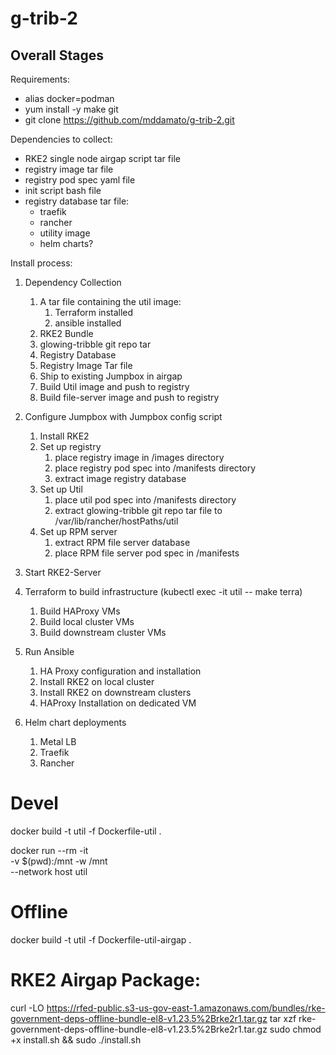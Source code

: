 # g-trib-2

## Overall Stages

Requirements:
- alias docker=podman
- yum install -y make git
- git clone https://github.com/mddamato/g-trib-2.git

Dependencies to collect:
- RKE2 single node airgap script tar file
- registry image tar file
- registry pod spec yaml file
- init script bash file
- registry database tar file:
  - traefik
  - rancher
  - utility image
  - helm charts?



Install process:
1) Dependency Collection
   1) A tar file containing the util image:
      1) Terraform installed
      2) ansible installed
   2) RKE2 Bundle
   3) glowing-tribble git repo tar
   4) Registry Database
   5) Registry Image Tar file
   6) Ship to existing Jumpbox in airgap
   7) Build Util image and push to registry
   8) Build file-server image and push to registry
2) Configure Jumpbox with Jumpbox config script
   1) Install RKE2
   2) Set up registry
      1) place registry image in /images directory
      2) place registry pod spec into /manifests directory
      3) extract image registry database
   3) Set up Util
      1) place util pod spec into /manifests directory
      2) extract glowing-tribble git repo tar file to /var/lib/rancher/hostPaths/util
   4) Set up RPM server
      1) extract RPM file server database
      2) place RPM file server pod spec in /manifests
3) Start RKE2-Server
4) Terraform to build infrastructure (kubectl exec -it util -- make terra)
   1) Build HAProxy VMs
   2) Build local cluster VMs
   3) Build downstream cluster VMs
5) Run Ansible
   1) HA Proxy configuration and installation
   2) Install RKE2 on local cluster
   3) Install RKE2 on downstream clusters
   4) HAProxy Installation on dedicated VM


6) Helm chart deployments
   1) Metal LB
   2) Traefik
   3) Rancher





# Devel

docker build -t util -f Dockerfile-util .

docker run --rm -it \
-v $(pwd):/mnt -w /mnt \
--network host util

# Offline

docker build -t util -f Dockerfile-util-airgap .


# RKE2 Airgap Package:

curl -LO https://rfed-public.s3-us-gov-east-1.amazonaws.com/bundles/rke-government-deps-offline-bundle-el8-v1.23.5%2Brke2r1.tar.gz
tar xzf rke-government-deps-offline-bundle-el8-v1.23.5%2Brke2r1.tar.gz
sudo chmod +x install.sh && sudo ./install.sh